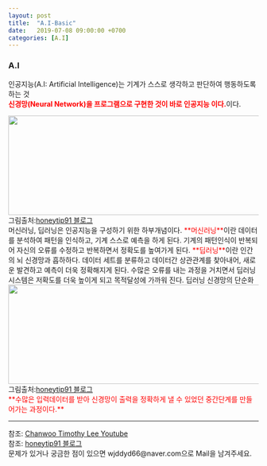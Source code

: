 ```yaml
---
layout: post
title:  "A.I-Basic"
date:   2019-07-08 09:00:00 +0700
categories: [A.I]
---
```


### A.I
인공지능(A.I: Artificial Intelligence)는 기계가 스스로 생각하고 판단하여 행동하도록 하는 것  
<span style ="color: red">**신경망(Neural Network)을 프로그램으로 구현한 것이 바로 인공지능 이다.**</span>이다.  
<div><img src="https://t1.daumcdn.net/cfile/tistory/9945554A5AE5598A07" height="200" width="600" /></div>
그림출처:<a href="https://honeytip91.tistory.com/106">honeytip91 블로그</a><br>
머신러닝, 딥러닝은 인공지능을 구성하기 위한 하부개념이다.  
<span style ="color: red">**머신러닝**</span>이란 데이터를 분석하여 패턴을 인식하고, 기계 스스로 예측을 하게 된다.  
기계의 패턴인식이 반복되어 자신의 오류를 수정하고 반복하면서 정확도를 높여가게 된다.  
<span style ="color: red">**딥러닝**</span>이란 인간의 뇌 신경망과 흡하하다.  
데이터 세트를 분류하고 데이터간 상관관계를 찾아내어, 새로운 발견하고 예측이 더욱 정확해지게 된다.  
수많은 오류를 내는 과정을 거치면서 딥러닝 시스템은 저확도를 더욱 높이게 되고 목적달성에 가까워 진다.  
딥러닝 신경망의 단순화  
<div><img src="https://t1.daumcdn.net/cfile/tistory/99AE5D4C5AE55B5D0F" height="200" width="600" /></div>
그림출처:<a href="https://honeytip91.tistory.com/106">honeytip91 블로그</a><br>
<span style ="color: red">**수많은 입력데이터를 받아 신경망이 출력을 정확하게 낼 수 있었던 중간단계를 만들어가는 과정이다.**</span>
<hr>
참조: <a href="https://www.youtube.com/watch?v=E6Dqu4THRu8&list=PL1H8jIvbSo1q6PIzsWQeCLinUj_oPkLjc&index=20">Chanwoo Timothy Lee Youtube</a> <br>
참조: <a href="https://honeytip91.tistory.com/106">honeytip91 블로그</a> <br>
문제가 있거나 궁금한 점이 있으면 wjddyd66@naver.com으로  Mail을 남겨주세요.